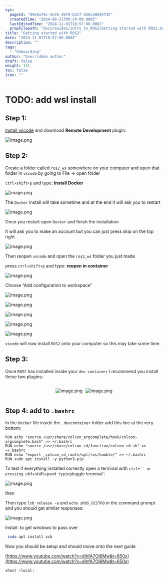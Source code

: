 ```yaml
---
sys:
  pageId: "89e0a78c-4e2b-4070-b327-d28cb0694742"
  createdTime: "2024-08-21T00:24:00.000Z"
  lastEditedTime: "2024-11-01T18:57:00.000Z"
  propFilepath: "docs/Guides/intro_to_ROS2/Getting started with ROS2.md"
title: "Getting started with ROS2"
date: "2024-11-01T18:57:00.000Z"
description: ""
tags:
  - "Onboarding"
author: "Overridden author"
draft: false
weight: 141
toc: false
icon: ""
---
```


# TODO: add wsl install

## Step 1:

[Install vscode](https://code.visualstudio.com/download) and download **Remote Development** plugin:

![image.png](https://prod-files-secure.s3.us-west-2.amazonaws.com/d518164a-d88e-44d1-a4ee-3adb3bd8bce0/efb52993-1881-4a40-b95e-6f020334f022/image.png?X-Amz-Algorithm=AWS4-HMAC-SHA256&X-Amz-Content-Sha256=UNSIGNED-PAYLOAD&X-Amz-Credential=ASIAZI2LB4666QU4E2BL%2F20250203%2Fus-west-2%2Fs3%2Faws4_request&X-Amz-Date=20250203T190119Z&X-Amz-Expires=3600&X-Amz-Security-Token=IQoJb3JpZ2luX2VjEAMaCXVzLXdlc3QtMiJHMEUCIBgha1Z2XxwdSvL%2B%2BK8AexQCZsSEaiIlQR2Qb5KTDnApAiEAt6QVL7BwJ1c0X3Dv3ighwAto%2BCtQUndfZcn607M9%2Fc8q%2FwMIHBAAGgw2Mzc0MjMxODM4MDUiDALMbm8pN%2B36V%2BsaIircA3BRUcDEeHvd48Ceo3UM9Cw5I9EiorasucCj%2B5novcZQvsfOABGJ7z%2FwvRVl3FlKvt2fzQdGriEDsc7Dws%2FySDrzFe506hytJYJLDO6Od9gZ7BPstJmNzsVCWqH%2Fap7RxGop4yyUOs6%2BN7yqXINNkMjMHa4lcailzJurw2KlQeh3u1WTjeYHX2rLX3p%2B45oDWwtrTCbQa2712YSp6%2FWSNrOtN6Ylf4TsnR%2FuhoLRqFqh1w20%2BA39OdDwnTrmH3aZf8bhrY1l5cCp%2BKtDA5ftJKWEKQcwSKS50bLCeFKcbNqmCxRNW%2B6JvXFDKXO%2BCjipCaHu8vkXWIikAA6ve0dRBnM9KJFLgCiKGkKmqEeCUGPjQhVp61CVtxKeZcyirnx5Qsqf7snBosoCsTHVIHoFoLRUG1WvbQ%2Fe%2BT4y2fOFhZ6snX4XKzUm6HhPiV7LCMi%2BfIvSi1EKBz7TR79y9oc3PmETmnB6JpGXAn2j2ITMb9ZVy%2BZXDHc4olL4JYOAOpBbJIZ2pQLL5oCHJ1vrvVOzhiLC6FKaSAlmxGVRlpMMqtxuH%2FCRRgswOyoRSsIMUqgoEqMQnZOpqNjzdekXRg%2FKx1UKXi%2FZtbv8H5NMkf0ZSPK9xtKs2k2uzQWEBrCGMJuihL0GOqUBPC82BvECUbxsm4wX%2FHcGWgttW2%2BL71epruSqLxN2FK%2BuVF2KzISHtO%2B7fQCAZYF3yakD8NIb484BzgTF6hOo%2BbPKeoUIIxell144C2%2FgBSEFve2Ie3edIienLl7rRwdSbGKlm4WG%2Blblx04KlEbZ7YhJcFUgWVmVTlr2WDikBycMjAmwFMfHXMyotYtZ19Ps%2BdGzmLD4qOES5BdPUyIDrm00Y684&X-Amz-Signature=b6c595fa960c47034f8f3f80c784df47684a3e65e252704062d0bdb9e975df6b&X-Amz-SignedHeaders=host&x-id=GetObject)

## Step 2:

Create a folder called `ros2_ws` somewhere on your computer and open that folder in `vscode` by going to File → open folder 

`ctrl+shift+p` and type: **Install Docker**

![image.png](https://prod-files-secure.s3.us-west-2.amazonaws.com/d518164a-d88e-44d1-a4ee-3adb3bd8bce0/2269dc0e-1cd5-47ff-bceb-c04ad9b2eab0/image.png?X-Amz-Algorithm=AWS4-HMAC-SHA256&X-Amz-Content-Sha256=UNSIGNED-PAYLOAD&X-Amz-Credential=ASIAZI2LB4666QU4E2BL%2F20250203%2Fus-west-2%2Fs3%2Faws4_request&X-Amz-Date=20250203T190119Z&X-Amz-Expires=3600&X-Amz-Security-Token=IQoJb3JpZ2luX2VjEAMaCXVzLXdlc3QtMiJHMEUCIBgha1Z2XxwdSvL%2B%2BK8AexQCZsSEaiIlQR2Qb5KTDnApAiEAt6QVL7BwJ1c0X3Dv3ighwAto%2BCtQUndfZcn607M9%2Fc8q%2FwMIHBAAGgw2Mzc0MjMxODM4MDUiDALMbm8pN%2B36V%2BsaIircA3BRUcDEeHvd48Ceo3UM9Cw5I9EiorasucCj%2B5novcZQvsfOABGJ7z%2FwvRVl3FlKvt2fzQdGriEDsc7Dws%2FySDrzFe506hytJYJLDO6Od9gZ7BPstJmNzsVCWqH%2Fap7RxGop4yyUOs6%2BN7yqXINNkMjMHa4lcailzJurw2KlQeh3u1WTjeYHX2rLX3p%2B45oDWwtrTCbQa2712YSp6%2FWSNrOtN6Ylf4TsnR%2FuhoLRqFqh1w20%2BA39OdDwnTrmH3aZf8bhrY1l5cCp%2BKtDA5ftJKWEKQcwSKS50bLCeFKcbNqmCxRNW%2B6JvXFDKXO%2BCjipCaHu8vkXWIikAA6ve0dRBnM9KJFLgCiKGkKmqEeCUGPjQhVp61CVtxKeZcyirnx5Qsqf7snBosoCsTHVIHoFoLRUG1WvbQ%2Fe%2BT4y2fOFhZ6snX4XKzUm6HhPiV7LCMi%2BfIvSi1EKBz7TR79y9oc3PmETmnB6JpGXAn2j2ITMb9ZVy%2BZXDHc4olL4JYOAOpBbJIZ2pQLL5oCHJ1vrvVOzhiLC6FKaSAlmxGVRlpMMqtxuH%2FCRRgswOyoRSsIMUqgoEqMQnZOpqNjzdekXRg%2FKx1UKXi%2FZtbv8H5NMkf0ZSPK9xtKs2k2uzQWEBrCGMJuihL0GOqUBPC82BvECUbxsm4wX%2FHcGWgttW2%2BL71epruSqLxN2FK%2BuVF2KzISHtO%2B7fQCAZYF3yakD8NIb484BzgTF6hOo%2BbPKeoUIIxell144C2%2FgBSEFve2Ie3edIienLl7rRwdSbGKlm4WG%2Blblx04KlEbZ7YhJcFUgWVmVTlr2WDikBycMjAmwFMfHXMyotYtZ19Ps%2BdGzmLD4qOES5BdPUyIDrm00Y684&X-Amz-Signature=2757ec473d3aec293789aacce747f24f105ed4eaa8207c8500a1d1757e76080e&X-Amz-SignedHeaders=host&x-id=GetObject)

The `Docker` install will take sometime and at the end it will ask you to restart

![image.png](https://prod-files-secure.s3.us-west-2.amazonaws.com/d518164a-d88e-44d1-a4ee-3adb3bd8bce0/ed233f78-be33-4b1f-b89c-9c346c0e961e/image.png?X-Amz-Algorithm=AWS4-HMAC-SHA256&X-Amz-Content-Sha256=UNSIGNED-PAYLOAD&X-Amz-Credential=ASIAZI2LB4666QU4E2BL%2F20250203%2Fus-west-2%2Fs3%2Faws4_request&X-Amz-Date=20250203T190119Z&X-Amz-Expires=3600&X-Amz-Security-Token=IQoJb3JpZ2luX2VjEAMaCXVzLXdlc3QtMiJHMEUCIBgha1Z2XxwdSvL%2B%2BK8AexQCZsSEaiIlQR2Qb5KTDnApAiEAt6QVL7BwJ1c0X3Dv3ighwAto%2BCtQUndfZcn607M9%2Fc8q%2FwMIHBAAGgw2Mzc0MjMxODM4MDUiDALMbm8pN%2B36V%2BsaIircA3BRUcDEeHvd48Ceo3UM9Cw5I9EiorasucCj%2B5novcZQvsfOABGJ7z%2FwvRVl3FlKvt2fzQdGriEDsc7Dws%2FySDrzFe506hytJYJLDO6Od9gZ7BPstJmNzsVCWqH%2Fap7RxGop4yyUOs6%2BN7yqXINNkMjMHa4lcailzJurw2KlQeh3u1WTjeYHX2rLX3p%2B45oDWwtrTCbQa2712YSp6%2FWSNrOtN6Ylf4TsnR%2FuhoLRqFqh1w20%2BA39OdDwnTrmH3aZf8bhrY1l5cCp%2BKtDA5ftJKWEKQcwSKS50bLCeFKcbNqmCxRNW%2B6JvXFDKXO%2BCjipCaHu8vkXWIikAA6ve0dRBnM9KJFLgCiKGkKmqEeCUGPjQhVp61CVtxKeZcyirnx5Qsqf7snBosoCsTHVIHoFoLRUG1WvbQ%2Fe%2BT4y2fOFhZ6snX4XKzUm6HhPiV7LCMi%2BfIvSi1EKBz7TR79y9oc3PmETmnB6JpGXAn2j2ITMb9ZVy%2BZXDHc4olL4JYOAOpBbJIZ2pQLL5oCHJ1vrvVOzhiLC6FKaSAlmxGVRlpMMqtxuH%2FCRRgswOyoRSsIMUqgoEqMQnZOpqNjzdekXRg%2FKx1UKXi%2FZtbv8H5NMkf0ZSPK9xtKs2k2uzQWEBrCGMJuihL0GOqUBPC82BvECUbxsm4wX%2FHcGWgttW2%2BL71epruSqLxN2FK%2BuVF2KzISHtO%2B7fQCAZYF3yakD8NIb484BzgTF6hOo%2BbPKeoUIIxell144C2%2FgBSEFve2Ie3edIienLl7rRwdSbGKlm4WG%2Blblx04KlEbZ7YhJcFUgWVmVTlr2WDikBycMjAmwFMfHXMyotYtZ19Ps%2BdGzmLD4qOES5BdPUyIDrm00Y684&X-Amz-Signature=4a2e1cb7e0545d87e0d029f0e113b02108a66465fd0079cd06262b96718d7cbc&X-Amz-SignedHeaders=host&x-id=GetObject)

Once you restart open `Docker` and finish the installation

It will ask you to make an account but you can just press skip on the top right

![image.png](https://prod-files-secure.s3.us-west-2.amazonaws.com/d518164a-d88e-44d1-a4ee-3adb3bd8bce0/21010ad9-1659-4fd9-9f59-9932a09b2a3d/image.png?X-Amz-Algorithm=AWS4-HMAC-SHA256&X-Amz-Content-Sha256=UNSIGNED-PAYLOAD&X-Amz-Credential=ASIAZI2LB4666QU4E2BL%2F20250203%2Fus-west-2%2Fs3%2Faws4_request&X-Amz-Date=20250203T190119Z&X-Amz-Expires=3600&X-Amz-Security-Token=IQoJb3JpZ2luX2VjEAMaCXVzLXdlc3QtMiJHMEUCIBgha1Z2XxwdSvL%2B%2BK8AexQCZsSEaiIlQR2Qb5KTDnApAiEAt6QVL7BwJ1c0X3Dv3ighwAto%2BCtQUndfZcn607M9%2Fc8q%2FwMIHBAAGgw2Mzc0MjMxODM4MDUiDALMbm8pN%2B36V%2BsaIircA3BRUcDEeHvd48Ceo3UM9Cw5I9EiorasucCj%2B5novcZQvsfOABGJ7z%2FwvRVl3FlKvt2fzQdGriEDsc7Dws%2FySDrzFe506hytJYJLDO6Od9gZ7BPstJmNzsVCWqH%2Fap7RxGop4yyUOs6%2BN7yqXINNkMjMHa4lcailzJurw2KlQeh3u1WTjeYHX2rLX3p%2B45oDWwtrTCbQa2712YSp6%2FWSNrOtN6Ylf4TsnR%2FuhoLRqFqh1w20%2BA39OdDwnTrmH3aZf8bhrY1l5cCp%2BKtDA5ftJKWEKQcwSKS50bLCeFKcbNqmCxRNW%2B6JvXFDKXO%2BCjipCaHu8vkXWIikAA6ve0dRBnM9KJFLgCiKGkKmqEeCUGPjQhVp61CVtxKeZcyirnx5Qsqf7snBosoCsTHVIHoFoLRUG1WvbQ%2Fe%2BT4y2fOFhZ6snX4XKzUm6HhPiV7LCMi%2BfIvSi1EKBz7TR79y9oc3PmETmnB6JpGXAn2j2ITMb9ZVy%2BZXDHc4olL4JYOAOpBbJIZ2pQLL5oCHJ1vrvVOzhiLC6FKaSAlmxGVRlpMMqtxuH%2FCRRgswOyoRSsIMUqgoEqMQnZOpqNjzdekXRg%2FKx1UKXi%2FZtbv8H5NMkf0ZSPK9xtKs2k2uzQWEBrCGMJuihL0GOqUBPC82BvECUbxsm4wX%2FHcGWgttW2%2BL71epruSqLxN2FK%2BuVF2KzISHtO%2B7fQCAZYF3yakD8NIb484BzgTF6hOo%2BbPKeoUIIxell144C2%2FgBSEFve2Ie3edIienLl7rRwdSbGKlm4WG%2Blblx04KlEbZ7YhJcFUgWVmVTlr2WDikBycMjAmwFMfHXMyotYtZ19Ps%2BdGzmLD4qOES5BdPUyIDrm00Y684&X-Amz-Signature=03971cdf4b978f92bb1d1e2d65c123005b34cac2172ef77e83ef9107fd5c14b2&X-Amz-SignedHeaders=host&x-id=GetObject)

Then reopen `vscode` and open the `ros2_ws` folder you just made

press `ctrl+shift+p` and type: **reopen in container**

![image.png](https://prod-files-secure.s3.us-west-2.amazonaws.com/d518164a-d88e-44d1-a4ee-3adb3bd8bce0/4e93b8c2-41ad-488c-8095-c74205196118/image.png?X-Amz-Algorithm=AWS4-HMAC-SHA256&X-Amz-Content-Sha256=UNSIGNED-PAYLOAD&X-Amz-Credential=ASIAZI2LB4666QU4E2BL%2F20250203%2Fus-west-2%2Fs3%2Faws4_request&X-Amz-Date=20250203T190119Z&X-Amz-Expires=3600&X-Amz-Security-Token=IQoJb3JpZ2luX2VjEAMaCXVzLXdlc3QtMiJHMEUCIBgha1Z2XxwdSvL%2B%2BK8AexQCZsSEaiIlQR2Qb5KTDnApAiEAt6QVL7BwJ1c0X3Dv3ighwAto%2BCtQUndfZcn607M9%2Fc8q%2FwMIHBAAGgw2Mzc0MjMxODM4MDUiDALMbm8pN%2B36V%2BsaIircA3BRUcDEeHvd48Ceo3UM9Cw5I9EiorasucCj%2B5novcZQvsfOABGJ7z%2FwvRVl3FlKvt2fzQdGriEDsc7Dws%2FySDrzFe506hytJYJLDO6Od9gZ7BPstJmNzsVCWqH%2Fap7RxGop4yyUOs6%2BN7yqXINNkMjMHa4lcailzJurw2KlQeh3u1WTjeYHX2rLX3p%2B45oDWwtrTCbQa2712YSp6%2FWSNrOtN6Ylf4TsnR%2FuhoLRqFqh1w20%2BA39OdDwnTrmH3aZf8bhrY1l5cCp%2BKtDA5ftJKWEKQcwSKS50bLCeFKcbNqmCxRNW%2B6JvXFDKXO%2BCjipCaHu8vkXWIikAA6ve0dRBnM9KJFLgCiKGkKmqEeCUGPjQhVp61CVtxKeZcyirnx5Qsqf7snBosoCsTHVIHoFoLRUG1WvbQ%2Fe%2BT4y2fOFhZ6snX4XKzUm6HhPiV7LCMi%2BfIvSi1EKBz7TR79y9oc3PmETmnB6JpGXAn2j2ITMb9ZVy%2BZXDHc4olL4JYOAOpBbJIZ2pQLL5oCHJ1vrvVOzhiLC6FKaSAlmxGVRlpMMqtxuH%2FCRRgswOyoRSsIMUqgoEqMQnZOpqNjzdekXRg%2FKx1UKXi%2FZtbv8H5NMkf0ZSPK9xtKs2k2uzQWEBrCGMJuihL0GOqUBPC82BvECUbxsm4wX%2FHcGWgttW2%2BL71epruSqLxN2FK%2BuVF2KzISHtO%2B7fQCAZYF3yakD8NIb484BzgTF6hOo%2BbPKeoUIIxell144C2%2FgBSEFve2Ie3edIienLl7rRwdSbGKlm4WG%2Blblx04KlEbZ7YhJcFUgWVmVTlr2WDikBycMjAmwFMfHXMyotYtZ19Ps%2BdGzmLD4qOES5BdPUyIDrm00Y684&X-Amz-Signature=a8fbab6abdc82c884a56a3ed7b3375238e33bc49821aa9fc65386f485e9ba148&X-Amz-SignedHeaders=host&x-id=GetObject)

Choose “Add configuration to workspace”

![image.png](https://prod-files-secure.s3.us-west-2.amazonaws.com/d518164a-d88e-44d1-a4ee-3adb3bd8bce0/9560b282-5060-4989-ba37-97e7b2c22476/image.png?X-Amz-Algorithm=AWS4-HMAC-SHA256&X-Amz-Content-Sha256=UNSIGNED-PAYLOAD&X-Amz-Credential=ASIAZI2LB4666QU4E2BL%2F20250203%2Fus-west-2%2Fs3%2Faws4_request&X-Amz-Date=20250203T190119Z&X-Amz-Expires=3600&X-Amz-Security-Token=IQoJb3JpZ2luX2VjEAMaCXVzLXdlc3QtMiJHMEUCIBgha1Z2XxwdSvL%2B%2BK8AexQCZsSEaiIlQR2Qb5KTDnApAiEAt6QVL7BwJ1c0X3Dv3ighwAto%2BCtQUndfZcn607M9%2Fc8q%2FwMIHBAAGgw2Mzc0MjMxODM4MDUiDALMbm8pN%2B36V%2BsaIircA3BRUcDEeHvd48Ceo3UM9Cw5I9EiorasucCj%2B5novcZQvsfOABGJ7z%2FwvRVl3FlKvt2fzQdGriEDsc7Dws%2FySDrzFe506hytJYJLDO6Od9gZ7BPstJmNzsVCWqH%2Fap7RxGop4yyUOs6%2BN7yqXINNkMjMHa4lcailzJurw2KlQeh3u1WTjeYHX2rLX3p%2B45oDWwtrTCbQa2712YSp6%2FWSNrOtN6Ylf4TsnR%2FuhoLRqFqh1w20%2BA39OdDwnTrmH3aZf8bhrY1l5cCp%2BKtDA5ftJKWEKQcwSKS50bLCeFKcbNqmCxRNW%2B6JvXFDKXO%2BCjipCaHu8vkXWIikAA6ve0dRBnM9KJFLgCiKGkKmqEeCUGPjQhVp61CVtxKeZcyirnx5Qsqf7snBosoCsTHVIHoFoLRUG1WvbQ%2Fe%2BT4y2fOFhZ6snX4XKzUm6HhPiV7LCMi%2BfIvSi1EKBz7TR79y9oc3PmETmnB6JpGXAn2j2ITMb9ZVy%2BZXDHc4olL4JYOAOpBbJIZ2pQLL5oCHJ1vrvVOzhiLC6FKaSAlmxGVRlpMMqtxuH%2FCRRgswOyoRSsIMUqgoEqMQnZOpqNjzdekXRg%2FKx1UKXi%2FZtbv8H5NMkf0ZSPK9xtKs2k2uzQWEBrCGMJuihL0GOqUBPC82BvECUbxsm4wX%2FHcGWgttW2%2BL71epruSqLxN2FK%2BuVF2KzISHtO%2B7fQCAZYF3yakD8NIb484BzgTF6hOo%2BbPKeoUIIxell144C2%2FgBSEFve2Ie3edIienLl7rRwdSbGKlm4WG%2Blblx04KlEbZ7YhJcFUgWVmVTlr2WDikBycMjAmwFMfHXMyotYtZ19Ps%2BdGzmLD4qOES5BdPUyIDrm00Y684&X-Amz-Signature=fc0d95379b03c2d55a7663060fbcc9db00d265e5b122745547c3ff437019f0ea&X-Amz-SignedHeaders=host&x-id=GetObject)

![image.png](https://prod-files-secure.s3.us-west-2.amazonaws.com/d518164a-d88e-44d1-a4ee-3adb3bd8bce0/2ee63f81-886b-48e8-a553-dc6e5eac99e4/image.png?X-Amz-Algorithm=AWS4-HMAC-SHA256&X-Amz-Content-Sha256=UNSIGNED-PAYLOAD&X-Amz-Credential=ASIAZI2LB4666QU4E2BL%2F20250203%2Fus-west-2%2Fs3%2Faws4_request&X-Amz-Date=20250203T190119Z&X-Amz-Expires=3600&X-Amz-Security-Token=IQoJb3JpZ2luX2VjEAMaCXVzLXdlc3QtMiJHMEUCIBgha1Z2XxwdSvL%2B%2BK8AexQCZsSEaiIlQR2Qb5KTDnApAiEAt6QVL7BwJ1c0X3Dv3ighwAto%2BCtQUndfZcn607M9%2Fc8q%2FwMIHBAAGgw2Mzc0MjMxODM4MDUiDALMbm8pN%2B36V%2BsaIircA3BRUcDEeHvd48Ceo3UM9Cw5I9EiorasucCj%2B5novcZQvsfOABGJ7z%2FwvRVl3FlKvt2fzQdGriEDsc7Dws%2FySDrzFe506hytJYJLDO6Od9gZ7BPstJmNzsVCWqH%2Fap7RxGop4yyUOs6%2BN7yqXINNkMjMHa4lcailzJurw2KlQeh3u1WTjeYHX2rLX3p%2B45oDWwtrTCbQa2712YSp6%2FWSNrOtN6Ylf4TsnR%2FuhoLRqFqh1w20%2BA39OdDwnTrmH3aZf8bhrY1l5cCp%2BKtDA5ftJKWEKQcwSKS50bLCeFKcbNqmCxRNW%2B6JvXFDKXO%2BCjipCaHu8vkXWIikAA6ve0dRBnM9KJFLgCiKGkKmqEeCUGPjQhVp61CVtxKeZcyirnx5Qsqf7snBosoCsTHVIHoFoLRUG1WvbQ%2Fe%2BT4y2fOFhZ6snX4XKzUm6HhPiV7LCMi%2BfIvSi1EKBz7TR79y9oc3PmETmnB6JpGXAn2j2ITMb9ZVy%2BZXDHc4olL4JYOAOpBbJIZ2pQLL5oCHJ1vrvVOzhiLC6FKaSAlmxGVRlpMMqtxuH%2FCRRgswOyoRSsIMUqgoEqMQnZOpqNjzdekXRg%2FKx1UKXi%2FZtbv8H5NMkf0ZSPK9xtKs2k2uzQWEBrCGMJuihL0GOqUBPC82BvECUbxsm4wX%2FHcGWgttW2%2BL71epruSqLxN2FK%2BuVF2KzISHtO%2B7fQCAZYF3yakD8NIb484BzgTF6hOo%2BbPKeoUIIxell144C2%2FgBSEFve2Ie3edIienLl7rRwdSbGKlm4WG%2Blblx04KlEbZ7YhJcFUgWVmVTlr2WDikBycMjAmwFMfHXMyotYtZ19Ps%2BdGzmLD4qOES5BdPUyIDrm00Y684&X-Amz-Signature=dd43b3135316ba1f756709bd574dff8f47815d55e2246af5bbb8cab6b9bae442&X-Amz-SignedHeaders=host&x-id=GetObject)

![image.png](https://prod-files-secure.s3.us-west-2.amazonaws.com/d518164a-d88e-44d1-a4ee-3adb3bd8bce0/ae1580b2-b048-407e-aed9-b584224a7a04/image.png?X-Amz-Algorithm=AWS4-HMAC-SHA256&X-Amz-Content-Sha256=UNSIGNED-PAYLOAD&X-Amz-Credential=ASIAZI2LB4666QU4E2BL%2F20250203%2Fus-west-2%2Fs3%2Faws4_request&X-Amz-Date=20250203T190119Z&X-Amz-Expires=3600&X-Amz-Security-Token=IQoJb3JpZ2luX2VjEAMaCXVzLXdlc3QtMiJHMEUCIBgha1Z2XxwdSvL%2B%2BK8AexQCZsSEaiIlQR2Qb5KTDnApAiEAt6QVL7BwJ1c0X3Dv3ighwAto%2BCtQUndfZcn607M9%2Fc8q%2FwMIHBAAGgw2Mzc0MjMxODM4MDUiDALMbm8pN%2B36V%2BsaIircA3BRUcDEeHvd48Ceo3UM9Cw5I9EiorasucCj%2B5novcZQvsfOABGJ7z%2FwvRVl3FlKvt2fzQdGriEDsc7Dws%2FySDrzFe506hytJYJLDO6Od9gZ7BPstJmNzsVCWqH%2Fap7RxGop4yyUOs6%2BN7yqXINNkMjMHa4lcailzJurw2KlQeh3u1WTjeYHX2rLX3p%2B45oDWwtrTCbQa2712YSp6%2FWSNrOtN6Ylf4TsnR%2FuhoLRqFqh1w20%2BA39OdDwnTrmH3aZf8bhrY1l5cCp%2BKtDA5ftJKWEKQcwSKS50bLCeFKcbNqmCxRNW%2B6JvXFDKXO%2BCjipCaHu8vkXWIikAA6ve0dRBnM9KJFLgCiKGkKmqEeCUGPjQhVp61CVtxKeZcyirnx5Qsqf7snBosoCsTHVIHoFoLRUG1WvbQ%2Fe%2BT4y2fOFhZ6snX4XKzUm6HhPiV7LCMi%2BfIvSi1EKBz7TR79y9oc3PmETmnB6JpGXAn2j2ITMb9ZVy%2BZXDHc4olL4JYOAOpBbJIZ2pQLL5oCHJ1vrvVOzhiLC6FKaSAlmxGVRlpMMqtxuH%2FCRRgswOyoRSsIMUqgoEqMQnZOpqNjzdekXRg%2FKx1UKXi%2FZtbv8H5NMkf0ZSPK9xtKs2k2uzQWEBrCGMJuihL0GOqUBPC82BvECUbxsm4wX%2FHcGWgttW2%2BL71epruSqLxN2FK%2BuVF2KzISHtO%2B7fQCAZYF3yakD8NIb484BzgTF6hOo%2BbPKeoUIIxell144C2%2FgBSEFve2Ie3edIienLl7rRwdSbGKlm4WG%2Blblx04KlEbZ7YhJcFUgWVmVTlr2WDikBycMjAmwFMfHXMyotYtZ19Ps%2BdGzmLD4qOES5BdPUyIDrm00Y684&X-Amz-Signature=d9f242cb8ba8b859c38971e0ac8e102c89d640b27b4cb3fd6c3f47cf94e87661&X-Amz-SignedHeaders=host&x-id=GetObject)

![image.png](https://prod-files-secure.s3.us-west-2.amazonaws.com/d518164a-d88e-44d1-a4ee-3adb3bd8bce0/53255b28-f75e-430f-b9e3-c0ac8577e42b/image.png?X-Amz-Algorithm=AWS4-HMAC-SHA256&X-Amz-Content-Sha256=UNSIGNED-PAYLOAD&X-Amz-Credential=ASIAZI2LB4666QU4E2BL%2F20250203%2Fus-west-2%2Fs3%2Faws4_request&X-Amz-Date=20250203T190119Z&X-Amz-Expires=3600&X-Amz-Security-Token=IQoJb3JpZ2luX2VjEAMaCXVzLXdlc3QtMiJHMEUCIBgha1Z2XxwdSvL%2B%2BK8AexQCZsSEaiIlQR2Qb5KTDnApAiEAt6QVL7BwJ1c0X3Dv3ighwAto%2BCtQUndfZcn607M9%2Fc8q%2FwMIHBAAGgw2Mzc0MjMxODM4MDUiDALMbm8pN%2B36V%2BsaIircA3BRUcDEeHvd48Ceo3UM9Cw5I9EiorasucCj%2B5novcZQvsfOABGJ7z%2FwvRVl3FlKvt2fzQdGriEDsc7Dws%2FySDrzFe506hytJYJLDO6Od9gZ7BPstJmNzsVCWqH%2Fap7RxGop4yyUOs6%2BN7yqXINNkMjMHa4lcailzJurw2KlQeh3u1WTjeYHX2rLX3p%2B45oDWwtrTCbQa2712YSp6%2FWSNrOtN6Ylf4TsnR%2FuhoLRqFqh1w20%2BA39OdDwnTrmH3aZf8bhrY1l5cCp%2BKtDA5ftJKWEKQcwSKS50bLCeFKcbNqmCxRNW%2B6JvXFDKXO%2BCjipCaHu8vkXWIikAA6ve0dRBnM9KJFLgCiKGkKmqEeCUGPjQhVp61CVtxKeZcyirnx5Qsqf7snBosoCsTHVIHoFoLRUG1WvbQ%2Fe%2BT4y2fOFhZ6snX4XKzUm6HhPiV7LCMi%2BfIvSi1EKBz7TR79y9oc3PmETmnB6JpGXAn2j2ITMb9ZVy%2BZXDHc4olL4JYOAOpBbJIZ2pQLL5oCHJ1vrvVOzhiLC6FKaSAlmxGVRlpMMqtxuH%2FCRRgswOyoRSsIMUqgoEqMQnZOpqNjzdekXRg%2FKx1UKXi%2FZtbv8H5NMkf0ZSPK9xtKs2k2uzQWEBrCGMJuihL0GOqUBPC82BvECUbxsm4wX%2FHcGWgttW2%2BL71epruSqLxN2FK%2BuVF2KzISHtO%2B7fQCAZYF3yakD8NIb484BzgTF6hOo%2BbPKeoUIIxell144C2%2FgBSEFve2Ie3edIienLl7rRwdSbGKlm4WG%2Blblx04KlEbZ7YhJcFUgWVmVTlr2WDikBycMjAmwFMfHXMyotYtZ19Ps%2BdGzmLD4qOES5BdPUyIDrm00Y684&X-Amz-Signature=74e9e1c36039d996c583cd5761baa7aac88ec29cf6ce2e1af0964357d24561b1&X-Amz-SignedHeaders=host&x-id=GetObject)

![image.png](https://prod-files-secure.s3.us-west-2.amazonaws.com/d518164a-d88e-44d1-a4ee-3adb3bd8bce0/7c562767-5af9-4ffb-97d1-327bcdf4ee00/image.png?X-Amz-Algorithm=AWS4-HMAC-SHA256&X-Amz-Content-Sha256=UNSIGNED-PAYLOAD&X-Amz-Credential=ASIAZI2LB4666QU4E2BL%2F20250203%2Fus-west-2%2Fs3%2Faws4_request&X-Amz-Date=20250203T190119Z&X-Amz-Expires=3600&X-Amz-Security-Token=IQoJb3JpZ2luX2VjEAMaCXVzLXdlc3QtMiJHMEUCIBgha1Z2XxwdSvL%2B%2BK8AexQCZsSEaiIlQR2Qb5KTDnApAiEAt6QVL7BwJ1c0X3Dv3ighwAto%2BCtQUndfZcn607M9%2Fc8q%2FwMIHBAAGgw2Mzc0MjMxODM4MDUiDALMbm8pN%2B36V%2BsaIircA3BRUcDEeHvd48Ceo3UM9Cw5I9EiorasucCj%2B5novcZQvsfOABGJ7z%2FwvRVl3FlKvt2fzQdGriEDsc7Dws%2FySDrzFe506hytJYJLDO6Od9gZ7BPstJmNzsVCWqH%2Fap7RxGop4yyUOs6%2BN7yqXINNkMjMHa4lcailzJurw2KlQeh3u1WTjeYHX2rLX3p%2B45oDWwtrTCbQa2712YSp6%2FWSNrOtN6Ylf4TsnR%2FuhoLRqFqh1w20%2BA39OdDwnTrmH3aZf8bhrY1l5cCp%2BKtDA5ftJKWEKQcwSKS50bLCeFKcbNqmCxRNW%2B6JvXFDKXO%2BCjipCaHu8vkXWIikAA6ve0dRBnM9KJFLgCiKGkKmqEeCUGPjQhVp61CVtxKeZcyirnx5Qsqf7snBosoCsTHVIHoFoLRUG1WvbQ%2Fe%2BT4y2fOFhZ6snX4XKzUm6HhPiV7LCMi%2BfIvSi1EKBz7TR79y9oc3PmETmnB6JpGXAn2j2ITMb9ZVy%2BZXDHc4olL4JYOAOpBbJIZ2pQLL5oCHJ1vrvVOzhiLC6FKaSAlmxGVRlpMMqtxuH%2FCRRgswOyoRSsIMUqgoEqMQnZOpqNjzdekXRg%2FKx1UKXi%2FZtbv8H5NMkf0ZSPK9xtKs2k2uzQWEBrCGMJuihL0GOqUBPC82BvECUbxsm4wX%2FHcGWgttW2%2BL71epruSqLxN2FK%2BuVF2KzISHtO%2B7fQCAZYF3yakD8NIb484BzgTF6hOo%2BbPKeoUIIxell144C2%2FgBSEFve2Ie3edIienLl7rRwdSbGKlm4WG%2Blblx04KlEbZ7YhJcFUgWVmVTlr2WDikBycMjAmwFMfHXMyotYtZ19Ps%2BdGzmLD4qOES5BdPUyIDrm00Y684&X-Amz-Signature=842526868e3a2da6968165cf388f768479bb7eb31ab55194f8b336560879f7a5&X-Amz-SignedHeaders=host&x-id=GetObject)

`vscode` will now install `ROS2` onto your computer so this may take some time.

## Step 3:

Once `ROS2` has installed inside your `dev-container` I recommend you install these two plugins:

<div style="display: flex;flex-direction: row; column-gap:10px; max-width: 630px;justify-content: center;">
<div>

![image.png](https://prod-files-secure.s3.us-west-2.amazonaws.com/d518164a-d88e-44d1-a4ee-3adb3bd8bce0/3fc3d550-5a54-4ba1-ba6b-faa01cdb7369/image.png?X-Amz-Algorithm=AWS4-HMAC-SHA256&X-Amz-Content-Sha256=UNSIGNED-PAYLOAD&X-Amz-Credential=ASIAZI2LB466TWAF4DJK%2F20250203%2Fus-west-2%2Fs3%2Faws4_request&X-Amz-Date=20250203T190122Z&X-Amz-Expires=3600&X-Amz-Security-Token=IQoJb3JpZ2luX2VjEAMaCXVzLXdlc3QtMiJIMEYCIQCFkTCdrEmKiHxq7sqw6PSZWdFWolSCud3iYOkyw8JjmwIhAKBcJLvXyeWGfiishVNbArAQZ7nIWH3x5Gvp8Cc%2FXTPNKv8DCBwQABoMNjM3NDIzMTgzODA1Igw4FNPfC12uDP8%2FsnQq3AOt2U39RynLO%2FtEHCxV7pDXCNKgFnjUESNEl%2Fm4dbNdDFBV5i%2BJa8B42WUnAvehoZLcwInKDjEGgI4VIWNyaiwW0L2g1ZTsD1T%2F%2B7%2BS7XMcQC1fRwR9KaipwxUTiLnU9mGZ6oSVe9cDA1T51uByBxIgrSf8qascPraI4fEnQTqUhmCiEr45gwlqLy7KUfjNUeIxPhrBUEuYq7KHGaA%2Bnt4Uen2hfK4JSWOOtRENjf6ykdmdKgstxX6GwZ6AjUC9HZV8lCu93EU6gAualVSZOrdmzURwHRkECQHGClAAS0ZkwiHb2yNHF7H9xiOoBMgj3YeVVOr%2FXaM1ezBoryUUrpcp0qx%2FVFeT%2F%2BxmJ4w8aT5oeTBtJ9gXEgSIWrYSaGguPd%2FWCcKhqfx1lLH9qAUc6Y9fcg8RbI34sugH6gk7DqSo5OJ4jxTU0WT6bwFK4m1Ms5V59UJ0DiKtYS6utg9IygglyoBKDfzh5Inw8h%2FC4UlgbRZZxFEPcEOnIggslpkEcor5OVl3qbBJCcMFODgaIKXUUw7TDttmCODveeAg1E7W5WKrSS2e8JBGvjKibYlGeOQUJiDvc%2BqkgnV4LvvKthM4%2B0%2FIl7cyRSNavrAana9ZSdJJycEeofUIi0HYujD0oYS9BjqkAT3XPJReMv7cCxoO3DydEj6jOwiwWZ1%2BjzWIyUrlUS2ywmwW5xWP4c%2BLERPrKgXOijT3F%2Fd0JhtnOdvVbVMYo1rUhfjQcwm3bPczdj4%2B%2FdMk3aXfIKcLamlzBeuc0D8L87dlAghR96eeDBBZOjeYs4%2BYexkROYOv%2F1PODwMyepseLqVikEXWkCz5uXOH19PeygZEJiInPaxdSudKfz6uanKufUSh&X-Amz-Signature=e8fbc2e0816325a5fb44813039866b022c084ae280ea802ca5771d38aa5ca6f2&X-Amz-SignedHeaders=host&x-id=GetObject)

</div>
<div>

![image.png](https://prod-files-secure.s3.us-west-2.amazonaws.com/d518164a-d88e-44d1-a4ee-3adb3bd8bce0/d994cc66-13c2-4093-a5a3-f84cf4601a82/image.png?X-Amz-Algorithm=AWS4-HMAC-SHA256&X-Amz-Content-Sha256=UNSIGNED-PAYLOAD&X-Amz-Credential=ASIAZI2LB4667UFHTY6C%2F20250203%2Fus-west-2%2Fs3%2Faws4_request&X-Amz-Date=20250203T190122Z&X-Amz-Expires=3600&X-Amz-Security-Token=IQoJb3JpZ2luX2VjEAMaCXVzLXdlc3QtMiJIMEYCIQD%2BKXqnG64oHM%2FjSG6MhXz4i4%2B7j5nDSnFNKAN27WWc6AIhAKySzbVcY%2BPZYAFeGQh42Fb78de4GNqNnybZTvmfyUAaKv8DCBwQABoMNjM3NDIzMTgzODA1IgzLJc0%2FgpmYo%2FnuBlEq3AM4rNwBTRgSs9WFZofVFt3AO0efZfjZVSJPVkdugbbPb6MSsapcwqbKIb8dU60HdY1qvCW0cWAOwLLHPGFRguqoU2eOAWJuCDJY28vAaaTLZH%2BZ4mA2rKIt8AgT2jJcjMngJ%2Br5aPlO%2BuMt2JU6POJrOa6%2BLTrzkiFO8E0LC0elFKteV1%2BfocbA%2F4VbO60aWavkwcDZxy9A%2FLez%2BV3IokSk6vf9t9y4BQds6gDEGL3YidYHUPslekPX%2B035l7XQrjnJjb7P8%2BPolGGNKoxCOVx2odyfIBq5HPDQRXsBCK%2Fgyd7Rr1ooyXGMnOzhLtI2Wd64yPY82aEBZJyDz4gQ1JeGkCtTriB8ra9CdRLAyJ%2Fk1YxySe1XBdwQ%2BYGkBxSPD5aDG6sZRiqOHwvW91fPfU11miqiC8nRuB9McJSjWx5r0IGtdkKGLgrZm0znAFA5oqQu7x7ENRcAX9%2FtM1Jy23wPTL9qiJN5FB%2FRImBMqF9JD68ni8IQNZu%2B3%2Bf2BfWTxYiwi7AmSyhZDkOWa2erDyhh7GWNYkbDu4sJ4JL7dxWCxWyEYxKYVF6osU5PzaKrfSZje9iqZbvN%2Fcf6%2B78btxzFjbAEDDZn9hP6CHhdR00KFK36cRpcrzjkJNyfWjCkooS9BjqkAfVeMntO0oSaPNdVciK%2BUh1SS%2BzsOA6y3u8ZB%2BEarK%2B4kyWLELtMLB%2FMzrI6YahKb%2BMwYCn2dqLzULLI7%2BUZC7yYiPhclT41tRcXHtsFnToEKnb01vB6rdN8xzTemnR7MZOfNiE94GKiUUTdohjLq9qRC0wl9XgaBjTOMeFZRVf4R0f36Zz95HA7QlX9K%2FH4fP4VEubuOlOboZzFYdGXmzIYQUD9&X-Amz-Signature=256f13365fbbe111de4ee5118d548bd95c29b0cef88c68fbbd9c11bda01379af&X-Amz-SignedHeaders=host&x-id=GetObject)

</div>
</div>

## Step 4: add to `.bashrc`

In the `Docker` file inside the `.devcontainer` folder add this line at the very bottom: 

```docker
RUN echo "source /usr/share/colcon_argcomplete/hook/colcon-argcomplete.bash" >> ~/.bashrc
RUN echo "source /usr/share/colcon_cd/function/colcon_cd.sh" >> ~/.bashrc
RUN echo "export _colcon_cd_root=/opt/ros/humble/" >> ~/.bashrc
RUN sudo apt install -y python3-pip 
```

To test if everything installed correctly open a terminal with `ctrl+`` or pressing `ctrl+shift+p` and typing `toggle terminal`:

![image.png](https://prod-files-secure.s3.us-west-2.amazonaws.com/d518164a-d88e-44d1-a4ee-3adb3bd8bce0/6a4943d8-b04e-4c02-9a58-775f3384d1a5/image.png?X-Amz-Algorithm=AWS4-HMAC-SHA256&X-Amz-Content-Sha256=UNSIGNED-PAYLOAD&X-Amz-Credential=ASIAZI2LB4666QU4E2BL%2F20250203%2Fus-west-2%2Fs3%2Faws4_request&X-Amz-Date=20250203T190119Z&X-Amz-Expires=3600&X-Amz-Security-Token=IQoJb3JpZ2luX2VjEAMaCXVzLXdlc3QtMiJHMEUCIBgha1Z2XxwdSvL%2B%2BK8AexQCZsSEaiIlQR2Qb5KTDnApAiEAt6QVL7BwJ1c0X3Dv3ighwAto%2BCtQUndfZcn607M9%2Fc8q%2FwMIHBAAGgw2Mzc0MjMxODM4MDUiDALMbm8pN%2B36V%2BsaIircA3BRUcDEeHvd48Ceo3UM9Cw5I9EiorasucCj%2B5novcZQvsfOABGJ7z%2FwvRVl3FlKvt2fzQdGriEDsc7Dws%2FySDrzFe506hytJYJLDO6Od9gZ7BPstJmNzsVCWqH%2Fap7RxGop4yyUOs6%2BN7yqXINNkMjMHa4lcailzJurw2KlQeh3u1WTjeYHX2rLX3p%2B45oDWwtrTCbQa2712YSp6%2FWSNrOtN6Ylf4TsnR%2FuhoLRqFqh1w20%2BA39OdDwnTrmH3aZf8bhrY1l5cCp%2BKtDA5ftJKWEKQcwSKS50bLCeFKcbNqmCxRNW%2B6JvXFDKXO%2BCjipCaHu8vkXWIikAA6ve0dRBnM9KJFLgCiKGkKmqEeCUGPjQhVp61CVtxKeZcyirnx5Qsqf7snBosoCsTHVIHoFoLRUG1WvbQ%2Fe%2BT4y2fOFhZ6snX4XKzUm6HhPiV7LCMi%2BfIvSi1EKBz7TR79y9oc3PmETmnB6JpGXAn2j2ITMb9ZVy%2BZXDHc4olL4JYOAOpBbJIZ2pQLL5oCHJ1vrvVOzhiLC6FKaSAlmxGVRlpMMqtxuH%2FCRRgswOyoRSsIMUqgoEqMQnZOpqNjzdekXRg%2FKx1UKXi%2FZtbv8H5NMkf0ZSPK9xtKs2k2uzQWEBrCGMJuihL0GOqUBPC82BvECUbxsm4wX%2FHcGWgttW2%2BL71epruSqLxN2FK%2BuVF2KzISHtO%2B7fQCAZYF3yakD8NIb484BzgTF6hOo%2BbPKeoUIIxell144C2%2FgBSEFve2Ie3edIienLl7rRwdSbGKlm4WG%2Blblx04KlEbZ7YhJcFUgWVmVTlr2WDikBycMjAmwFMfHXMyotYtZ19Ps%2BdGzmLD4qOES5BdPUyIDrm00Y684&X-Amz-Signature=7dbbfeda9ce32883b2bdb4a7d30963153c39848919695ca7e0eefb75bdc5802e&X-Amz-SignedHeaders=host&x-id=GetObject)

then 

Then type `lsb_release -a` and `echo $ROS_DISTRO` in the command prompt and you should get similar responses:

![image.png](https://prod-files-secure.s3.us-west-2.amazonaws.com/d518164a-d88e-44d1-a4ee-3adb3bd8bce0/3e635dec-a805-4e85-8b9e-d000e5b71a4e/image.png?X-Amz-Algorithm=AWS4-HMAC-SHA256&X-Amz-Content-Sha256=UNSIGNED-PAYLOAD&X-Amz-Credential=ASIAZI2LB4666QU4E2BL%2F20250203%2Fus-west-2%2Fs3%2Faws4_request&X-Amz-Date=20250203T190119Z&X-Amz-Expires=3600&X-Amz-Security-Token=IQoJb3JpZ2luX2VjEAMaCXVzLXdlc3QtMiJHMEUCIBgha1Z2XxwdSvL%2B%2BK8AexQCZsSEaiIlQR2Qb5KTDnApAiEAt6QVL7BwJ1c0X3Dv3ighwAto%2BCtQUndfZcn607M9%2Fc8q%2FwMIHBAAGgw2Mzc0MjMxODM4MDUiDALMbm8pN%2B36V%2BsaIircA3BRUcDEeHvd48Ceo3UM9Cw5I9EiorasucCj%2B5novcZQvsfOABGJ7z%2FwvRVl3FlKvt2fzQdGriEDsc7Dws%2FySDrzFe506hytJYJLDO6Od9gZ7BPstJmNzsVCWqH%2Fap7RxGop4yyUOs6%2BN7yqXINNkMjMHa4lcailzJurw2KlQeh3u1WTjeYHX2rLX3p%2B45oDWwtrTCbQa2712YSp6%2FWSNrOtN6Ylf4TsnR%2FuhoLRqFqh1w20%2BA39OdDwnTrmH3aZf8bhrY1l5cCp%2BKtDA5ftJKWEKQcwSKS50bLCeFKcbNqmCxRNW%2B6JvXFDKXO%2BCjipCaHu8vkXWIikAA6ve0dRBnM9KJFLgCiKGkKmqEeCUGPjQhVp61CVtxKeZcyirnx5Qsqf7snBosoCsTHVIHoFoLRUG1WvbQ%2Fe%2BT4y2fOFhZ6snX4XKzUm6HhPiV7LCMi%2BfIvSi1EKBz7TR79y9oc3PmETmnB6JpGXAn2j2ITMb9ZVy%2BZXDHc4olL4JYOAOpBbJIZ2pQLL5oCHJ1vrvVOzhiLC6FKaSAlmxGVRlpMMqtxuH%2FCRRgswOyoRSsIMUqgoEqMQnZOpqNjzdekXRg%2FKx1UKXi%2FZtbv8H5NMkf0ZSPK9xtKs2k2uzQWEBrCGMJuihL0GOqUBPC82BvECUbxsm4wX%2FHcGWgttW2%2BL71epruSqLxN2FK%2BuVF2KzISHtO%2B7fQCAZYF3yakD8NIb484BzgTF6hOo%2BbPKeoUIIxell144C2%2FgBSEFve2Ie3edIienLl7rRwdSbGKlm4WG%2Blblx04KlEbZ7YhJcFUgWVmVTlr2WDikBycMjAmwFMfHXMyotYtZ19Ps%2BdGzmLD4qOES5BdPUyIDrm00Y684&X-Amz-Signature=78902fb9135229396eb54ee0a58dd88bb73ce291d506d016e64257be1a8e0adc&X-Amz-SignedHeaders=host&x-id=GetObject)

Install:  to get windows to pass over

```bash
 sudo apt install xcb
```

Now you should be setup and should move onto the next guide 

[https://www.youtube.com/watch?v=dihfA7Ol6Mw&t=650s](https://www.youtube.com/watch?v=dihfA7Ol6Mw&t=650s)

```python
xhost +local:
```

